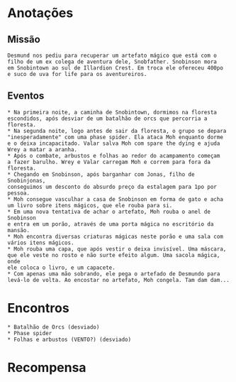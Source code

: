 
# Anotações

## Missão

	Desmund nos pediu para recuperar um artefato mágico que está com o
	filho de um ex colega de aventura dele, Snobfather. Snobinson mora
	em Snobintown ao sul de Illardion Crest. Em troca ele ofereceu 400po
	e suco de uva for life para os aventureiros.

## Eventos

	* Na primeira noite, a caminha de Snobintown, dormimos na floresta
	escondidos, após desviar de um batalhão de orcs que percorria a
	floresta.
	* Na segunda noite, logo antes de sair da floresta, o grupo se depara
	"inesperadamente" com uma phase spider. Ela ataca Moh enquanto dorme
	e o deixa incapacitado. Valar salva Moh com spare the dying e ajuda
	Wrey a matar a aranha.
	* Após o combate, arbustos e folhas ao redor do acampamento começam
	a fazer barulho. Wrey e Valar carregam Moh e correm para fora da
	floresta.
	* Chegando em Snobinson, após barganhar com Jonas, filho de Snobinjonas,
	conseguimos um desconto do absurdo preço da estalagem para 1po por pessoa.
	* Moh consegue vasculhar a casa de Snobinson em forma de gato e acha
	um livro sobre itens mágicos, que ele rouba para si.
	* Em uma nova tentativa de achar o artefato, Moh rouba o anel de Snobinson
	e entra em um porão, através de uma porta mágica no escritório da mansão.
	* Moh encontra diversas criaturas mágicas neste porão e uma sala com
	vários itens mágicos. 
	* Moh rouba uma capa, que após vestir o deixa invisível. Uma máscara, 
	que ele veste no rosto e não surte efeito algum. Uma sacola mágica, onde
	ele coloca o livro, e um capacete.
	* Com apenas uma mão sobrando, ele pega o artefado de Desmundo para 
	levá-lo de volta. Ao encostar no artefato, Moh congela. Tam dam dam...

# Encontros

	* Batalhão de Orcs (desviado)
	* Phase spider
	* Folhas e arbustos (VENTO?) (desviado)

# Recompensa


